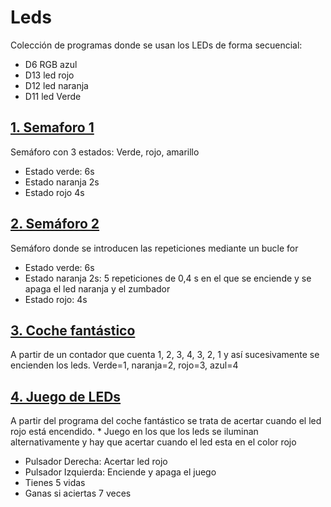 # Leds

Colección de programas donde se usan los LEDs de forma secuencial:

- D6 RGB azul
- D13 led rojo
- D12 led naranja
- D11 led Verde
 
## [1. Semaforo 1](https://github.com/EchidnaShield/Recursos/blob/master/Didactica/Actividades_IDE_Arduino/Leds/semaforo/semaforo.ino)
Semáforo con 3 estados: Verde, rojo, amarillo
- Estado verde: 6s
- Estado naranja 2s
- Estado rojo 4s

## [2. Semáforo 2](https://github.com/EchidnaShield/Recursos/blob/master/Didactica/Actividades_IDE_Arduino/Leds/semaforo2/semaforo2.ino)
Semáforo donde se introducen las repeticiones mediante un bucle for
- Estado verde: 6s
- Estado naranja 2s: 5 repeticiones de 0,4 s en el que se enciende y se apaga el led naranja y el zumbador
- Estado rojo: 4s

## [3. Coche fantástico](https://github.com/EchidnaShield/Recursos/blob/master/Didactica/Actividades_IDE_Arduino/Leds/CocheFantastico/CocheFantastico.ino)
A partir de un contador que cuenta 1, 2, 3, 4, 3, 2, 1 y así sucesivamente se encienden los leds.
Verde=1, naranja=2, rojo=3, azul=4

## [4. Juego de LEDs](https://github.com/EchidnaShield/Recursos/blob/master/Didactica/Actividades_IDE_Arduino/Leds/JuegoLEDs/JuegoLEDs.ino)
A partir del programa del coche fantástico se trata de acertar cuando el led rojo está encendido.  * Juego en los que los leds se iluminan alternativamente y hay que acertar cuando el led esta en el color rojo
- Pulsador Derecha: Acertar led rojo
- Pulsador Izquierda: Enciende y apaga el juego
- Tienes 5 vidas
- Ganas si aciertas 7 veces
